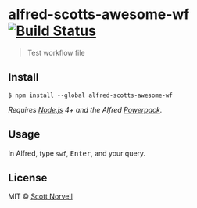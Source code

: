 # alfred-scotts-awesome-wf [![Build Status](https://travis-ci.org/scottlnorvell/alfred-scotts-awesome-wf.svg?branch=master)](https://travis-ci.org/scottlnorvell/alfred-scotts-awesome-wf)

> Test workflow file


## Install

```
$ npm install --global alfred-scotts-awesome-wf
```

*Requires [Node.js](https://nodejs.org) 4+ and the Alfred [Powerpack](https://www.alfredapp.com/powerpack/).*


## Usage

In Alfred, type `swf`, <kbd>Enter</kbd>, and your query.


## License

MIT © [Scott Norvell](http://scottlnorvell.com)
